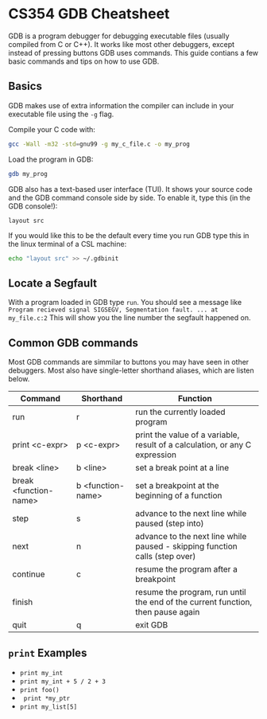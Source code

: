 # CS354 GDB Cheatsheet
GDB is a program debugger for debugging executable files (usually compiled from C or C++). It works like most other debuggers, except instead of pressing buttons GDB uses commands.
This guide contians a few basic commands and tips on how to use GDB.

## Basics
GDB makes use of extra information the compiler can include in your executable file using the ```-g``` flag.

Compile your C code with:
```bash
gcc -Wall -m32 -std=gnu99 -g my_c_file.c -o my_prog
```

Load the program in GDB: 
```bash
gdb my_prog
```

GDB also has a text-based user interface (TUI). It shows your source code and the GDB command console side by side. To enable it, type this (in the GDB console!):
```
layout src
```

If you would like this to be the default every time you run GDB type this in the linux terminal of a CSL machine:
```bash
echo "layout src" >> ~/.gdbinit
```

## Locate a Segfault
With a program loaded in GDB type ```run```. You should see a message like ```Program recieved signal SIGSEGV, Segmentation fault. ... at my_file.c:2```
This will show you the line number the segfault happened on.


## Common GDB commands
Most GDB commands are simmilar to buttons you may have seen in other debuggers. Most also have single-letter shorthand aliases, which are listen below.

| Command | Shorthand | Function |
----------|-----------|-----------
| run     | r         | run the currently loaded program |
| print \<c-expr\> | p \<c-expr\> | print the value of a variable, result of a calculation, or any C expression |
| break \<line\> | b \<line\> | set a break point at a line |
| break \<function-name\> | b \<function-name\> | set a breakpoint at the beginning of a function |
| step | s | advance to the next line while paused (step into) |
| next | n | advance to the next line while paused - skipping function calls (step over) |
| continue | c | resume the program after a breakpoint |
| finish |  | resume the program, run until the end of the current function, then pause again |
| quit | q | exit GDB |

## ```print``` Examples
* ```print my_int```
* ```print my_int + 5 / 2 + 3```
* ``` print foo() ```
* ``` print *my_ptr```
* ``` print my_list[5] ``` 

